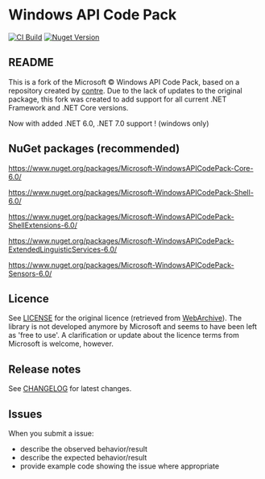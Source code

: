 # Windows API Code Pack

[![CI Build](https://github.com/samypr100/Windows-API-Code-Pack-1.1/actions/workflows/main.yml/badge.svg)](https://github.com/samypr100/Windows-API-Code-Pack-1.1/actions/workflows/main.yml)
[![Nuget Version](https://img.shields.io/nuget/v/Microsoft-WindowsAPICodePack-Core-6.0.svg)](https://www.nuget.org/packages?q=Microsoft-WindowsAPICodePack+6.0)

## README

This is a fork of the Microsoft © Windows API Code Pack, based on a repository created by [contre](https://github.com/contre/Windows-API-Code-Pack-1.1). Due to the lack of updates to the original package, this fork was created to add support for all current .NET Framework and .NET Core versions.

Now with added .NET 6.0, .NET 7.0 support ! (windows only)

## NuGet packages (recommended)

https://www.nuget.org/packages/Microsoft-WindowsAPICodePack-Core-6.0/

https://www.nuget.org/packages/Microsoft-WindowsAPICodePack-Shell-6.0/

https://www.nuget.org/packages/Microsoft-WindowsAPICodePack-ShellExtensions-6.0/

https://www.nuget.org/packages/Microsoft-WindowsAPICodePack-ExtendedLinguisticServices-6.0/

https://www.nuget.org/packages/Microsoft-WindowsAPICodePack-Sensors-6.0/

## Licence

See [LICENSE](LICENSE) for the original licence (retrieved from [WebArchive](http://web.archive.org/web/20130717101016/http://archive.msdn.microsoft.com/WindowsAPICodePack/Project/License.aspx)). The library is not developed anymore by Microsoft and seems to have been left as 'free to use'. A clarification or update about the licence terms from Microsoft is welcome, however.

## Release notes

See [CHANGELOG](CHANGELOG.md) for latest changes.

## Issues

When you submit a issue:

 - describe the observed behavior/result
 - describe the expected behavior/result
 - provide example code showing the issue where appropriate
